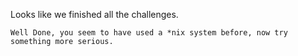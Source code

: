 Looks like we finished all the challenges.

```
Well Done, you seem to have used a *nix system before, now try something more serious.

```